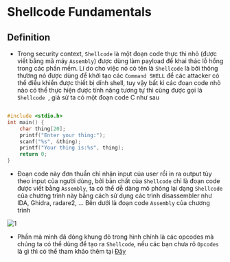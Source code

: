 # Shellcode Fundamentals
## Definition
- Trong security context, `Shellcode` là một đoạn code thực thi nhỏ (được viết bằng mã máy `Assembly`) được dùng làm payload để khai thác lỗ hổng trong các phần mềm. Lí do cho việc nó có tên là `Shellcode` là bởi thông thường nó được dùng để khởi tạo các `Command SHELL` để các attacker có thể điểu khiển được thiết bị dính shell, tuy vậy bất kì các đoạn code nhỏ nào có thể thực hiện được tính năng tương tự thì cũng được gọi là `Shellcode `, giả sử ta có một đoạn code C như sau
```C

#include <stdio.h>
int main() {
	char thing[20];
	printf("Enter your thing:");
	scanf("%s", &thing);
	printf("Your thing is:%s", thing);
	return 0;
}
```
- Đoạn code này đơn thuần chỉ nhận input của user rồi in ra output tùy theo input của người dùng, bởi bản chất của `Shellcode` chỉ là đoạn code được viết bằng `Assembly`, ta có thể dễ dàng mô phỏng lại dạng `Shellcode` của chương trình này bằng cách sử dụng các trình disassembler như IDA, Ghidra, radare2, ... Bên dưới là đoạn code `Assembly` của chương trình 

![1](https://github.com/user-attachments/assets/51ea7fb7-38ae-4afc-ba99-8ae5ea55d44f)

- Phần mà mình đã đóng khung đỏ trong hình chính là các opcodes mà chúng ta có thể dùng để tạo ra `Shellcode`, nếu các bạn chưa rõ `Opcodes` là gì thì có thể tham khảo thêm tại [Đây](https://en.wikipedia.org/wiki/Opcode)
